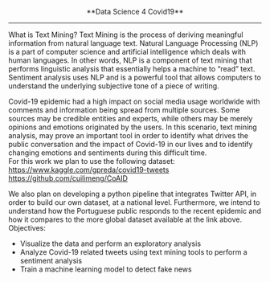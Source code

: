 <p align="center">**Data Science 4 Covid19**  </p>  

---

What is Text Mining? Text Mining is the process of deriving meaningful information from natural language text. Natural Language Processing (NLP) is a part of computer science and artificial intelligence which deals with human languages. In other words, NLP is a component of text mining that performs linguistic analysis that essentially helps a machine to “read” text. Sentiment analysis uses NLP and is a powerful tool that allows computers to understand the underlying subjective tone of a piece of writing.

Covid-19 epidemic had a high impact on social media usage worldwide with comments and information being spread from multiple sources. Some sources may be credible entities and experts, while others may be merely opinions and emotions originated by the users. In this scenario, text mining analysis, may prove an important tool in order to identify what drives the public conversation and the impact of Covid-19 in our lives and to identify changing emotions and sentiments during this difficult time.  
For this work we plan to use the following dataset:  
https://www.kaggle.com/gpreda/covid19-tweets  
https://github.com/cuilimeng/CoAID  


We also plan on developing a python pipeline that integrates Twitter API, in order to build our own dataset, at a national level. Furthermore, we intend to understand how the Portuguese public responds to the recent epidemic and how it compares to the more global dataset available at the link above.
Objectives:  
-  Visualize the data and perform an exploratory analysis  
-  Analyze Covid-19 related tweets using text mining tools to perform a sentiment analysis  
-  Train a machine learning model to detect fake news  
